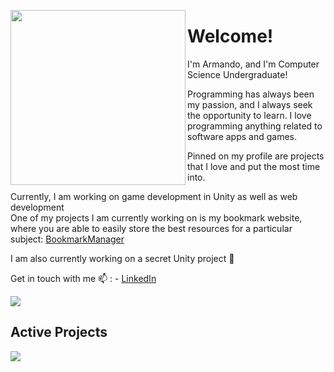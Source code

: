 <p float="left">
  <img src='https://user-images.githubusercontent.com/46937969/173175298-eaba40af-a47d-4140-95d0-599396cf6f66.jpg' width='280' align="left">
  <p float="left">

<h1>Welcome! </h1>

I'm Armando, and I'm Computer Science Undergraduate!

Programming has always been my passion, and I always seek the opportunity to learn. I love programming anything related to software apps and games.

Pinned on my profile are projects that I love and put the most time into.

Currently, I am working on game development in Unity as well as web development <br> 
One of my projects I am currently working on is my bookmark website, where you are able to easily store the best resources for a particular subject: [BookmarkManager](https://github.com/armandorusso/BookmarkManager) <br>

I am also currently working on a secret Unity project 🌱 <br>

Get in touch with me 📫 :
    - [LinkedIn](https://www.linkedin.com/in/armando-russo-/)

<div>
    <img align="center" src="https://github-readme-stats.vercel.app/api?username=armandorusso&count_private=true&include_all_commits=true&show_icons=true&theme=tokyonight" />
  <h2>Active Projects </h2>
    <img align="center" src="https://github-readme-stats.vercel.app/api/pin/?username=armandorusso&repo=Assist&theme=tokyonight" />
</div>

<!--
Here are some ideas to get you started:

- 🔭 I’m currently working on ...
- 🌱 I’m currently learning ...
- 👯 I’m looking to collaborate on ...
- 🤔 I’m looking for help with ...
- 💬 Ask me about ...
- 📫 How to reach me: ...
- 😄 Pronouns: ...
- ⚡
<!--Check out my github-->

